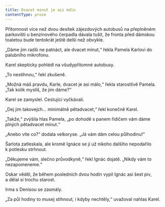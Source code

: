 ```yaml
---
title: Dvacet minut je asi málo
contentType: prose
---
```


<section>

Přítomnost více než dvou desítek zájezdových autobusů na přeplněném parkovišti u benzinového čerpadla dávala tušit, že fronta před dámskou toaletou bude tentokrát ještě delší než obvykle.

„Dáme jim radši ne patnáct, ale dvacet minut,“ řekla Pamela Karlovi do palubního mikrofonu.

Karel skepticky pohlédl na všudypřítomné autobusy.

„To nestihnou,“ řekl zkušeně.

„Možná máš pravdu, Karle, dvacet je asi málo,“ řekla starostlivě Pamela. „Tak kolik myslíš, že jim dáme?“

Karel se zamyslel. Cestující vyčkávali.

„Dej jim takovejch… minimálně pětadvacet,“ řekl konečně Karel.

„Takže,“ zvýšila hlas Pamela, „po dohodě s panem řidičem vám dáme plných pětadvacet minut.“

„Anebo víte co?“ dodala velkoryse. „Já vám dám celou půlhodinu!“

Šarlota zatleskala, ale kromě Ignáce se jí už nikoho dalšího nepodařilo k potlesku strhnout.

„Děkujeme vám, slečno průvodkyně,“ řekl Ignác dojatě. „Nikdy vám to nezapomeneme.“

Oskar věděl, že během posledních dvou hodin vypil Ignác asi šest piv, a dělal si trochu starost.

Irma s Denisou se zasmály.

„Za půl hodiny to musej stihnout, i kdyby nechtěly,“ uvažoval nahlas Karel.

</section>

